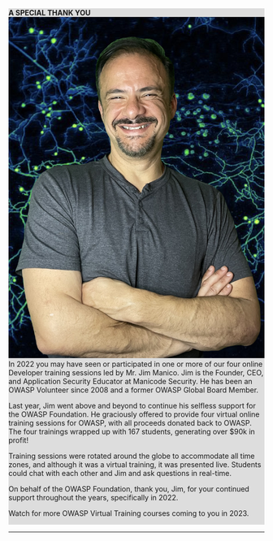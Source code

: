 <div style="width:100%;display:grid;grid-column: 1/3; background-color:#ddd;">
<section class="homepage-promo">
<span>
<strong>A SPECIAL THANK YOU</strong>
<div>
<a href="https://www.linkedin.com/in/jmanico/"><img class="featured-proj-image" src="assets/images/people/leader_manico.jpg"/></a>
In 2022 you may have seen or participated in one or more of our four online Developer training sessions led by Mr. Jim Manico.  Jim is the Founder, CEO, and Application Security Educator at Manicode Security. He has been an OWASP Volunteer since 2008 and a former OWASP Global Board Member. 

Last year, Jim went above and beyond to continue his selfless support for the OWASP Foundation. He graciously offered to provide four virtual online training sessions for OWASP, with all proceeds donated back to OWASP. The four trainings wrapped up with 167 students, generating over $90k in profit!

Training sessions were rotated around the globe to accommodate all time zones, and although it was a virtual training, it was presented live. Students could chat with each other and Jim and ask questions in real-time.

On behalf of the OWASP Foundation,  thank you, Jim, for your continued support throughout the years, specifically in 2022.


Watch for more OWASP Virtual Training courses coming to you in 2023.
</div>
</span>
</section>
</div>
<hr>


